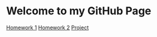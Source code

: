 # Welcome to my GitHub Page
[Homework 1](https://bu-ie-582.github.io/fall21-kdrph/Homework1.html)
[Homework 2](https://bu-ie-582.github.io/fall21-kdrph/Homework2.html)
[Project](https://bu-ie-582.github.io/fall21-kdrph/IE_582_Project.pdf)
